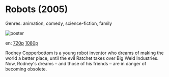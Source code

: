 # Robots (2005)

Genres: animation, comedy, science-fiction, family

![poster](http://image.tmdb.org/t/p/w500/12n6dEayPtv7CqgbeSkznFQSKzh.jpg)

en:
  [720p](magnet:?xt=urn:btih:184E52146DFF55BBEF9507964CACF9BD70F7E789&tr=udp://glotorrents.pw:6969/announce&tr=udp://tracker.opentrackr.org:1337/announce&tr=udp://torrent.gresille.org:80/announce&tr=udp://tracker.openbittorrent.com:80&tr=udp://tracker.coppersurfer.tk:6969&tr=udp://tracker.leechers-paradise.org:6969&tr=udp://p4p.arenabg.ch:1337&tr=udp://tracker.internetwarriors.net:1337)
  [1080p](magnet:?xt=urn:btih:E6F4E5A6CB56A3351D28C71FB56FA29B1E8C0548&tr=udp://glotorrents.pw:6969/announce&tr=udp://tracker.opentrackr.org:1337/announce&tr=udp://torrent.gresille.org:80/announce&tr=udp://tracker.openbittorrent.com:80&tr=udp://tracker.coppersurfer.tk:6969&tr=udp://tracker.leechers-paradise.org:6969&tr=udp://p4p.arenabg.ch:1337&tr=udp://tracker.internetwarriors.net:1337)
  


Rodney Copperbottom is a young robot inventor who dreams of making the world a better place, until the evil Ratchet takes over Big Weld Industries. Now, Rodney's dreams – and those of his friends – are in danger of becoming obsolete.